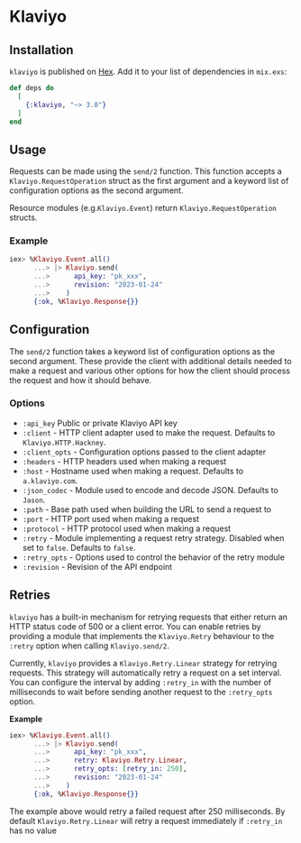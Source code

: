 # Klaviyo

## Installation

`klaviyo` is published on [Hex](https://hex.pm/packages/klaviyo). Add it to
your list of dependencies in `mix.exs`:

```elixir
def deps do
  [
    {:klaviyo, "~> 3.0"}
  ]
end
```

## Usage

Requests can be made using the `send/2` function. This function accepts a
`Klaviyo.RequestOperation` struct as the first argument and a keyword list of
configuration options as the second argument.

Resource modules (e.g.`Klaviyo.Event`) return `Klaviyo.RequestOperation`
structs.

### Example

```elixir
iex> %Klaviyo.Event.all()
      ...> |> Klaviyo.send(
      ...>      api_key: "pk_xxx",
      ...>      revision: "2023-01-24"
      ...>    )
      {:ok, %Klaviyo.Response{}}
```

## Configuration

The `send/2` function takes a keyword list of configuration options as the
second argument. These provide the client with additional details needed to
make a request and various other options for how the client should process the
request and how it should behave.

### Options

- `:api_key` Public or private Klaviyo API key
- `:client` - HTTP client adapter used to make the request. Defaults to
  `Klaviyo.HTTP.Hackney`.
- `:client_opts` - Configuration options passed to the client adapter
- `:headers` - HTTP headers used when making a request
- `:host` - Hostname used when making a request. Defaults to `a.klaviyo.com`.
- `:json_codec` - Module used to encode and decode JSON. Defaults to `Jason`.
- `:path` - Base path used when building the URL to send a request to
- `:port` - HTTP port used when making a request
- `:protocol` - HTTP protocol used when making a request
- `:retry` - Module implementing a request retry strategy. Disabled when set
  to `false`. Defaults to `false`.
- `:retry_opts` - Options used to control the behavior of the retry module
- `:revision` - Revision of the API endpoint

## Retries

`klaviyo` has a built-in mechanism for retrying requests that either
return an HTTP status code of 500 or a client error. You can enable retries
by providing a module that implements the `Klaviyo.Retry` behaviour to the
`:retry` option when calling `Klaviyo.send/2`.

Currently, `klaviyo` provides a `Klaviyo.Retry.Linear` strategy for
retrying requests. This strategy will automatically retry a request on a set
interval. You can configure the interval by adding `:retry_in` with the number
of milliseconds to wait before sending another request to the `:retry_opts`
option.

**Example**

```elixir
iex> %Klaviyo.Event.all()
      ...> |> Klaviyo.send(
      ...>      api_key: "pk_xxx",
      ...>      retry: Klaviyo.Retry.Linear,
      ...>      retry_opts: [retry_in: 250],
      ...>      revision: "2023-01-24"
      ...>    )
      {:ok, %Klaviyo.Response{}}
```

The example above would retry a failed request after 250 milliseconds. By
default `Klaviyo.Retry.Linear` will retry a request immediately if
`:retry_in` has no value
